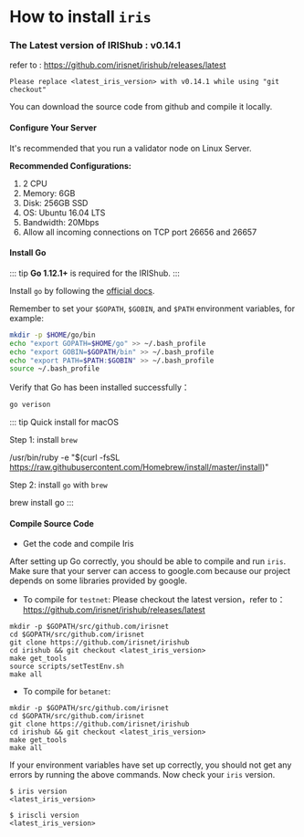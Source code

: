 # How to install `iris` 

### The Latest version of IRIShub : v0.14.1
refer to : https://github.com/irisnet/irishub/releases/latest
```
Please replace <latest_iris_version> with v0.14.1 while using "git checkout" 
```

You can download the source code from github and compile it locally.

#### Configure Your Server

It's recommended that you run a validator node on Linux Server.

**Recommended Configurations:**

1. 2 CPU
2. Memory: 6GB
3. Disk: 256GB SSD
4. OS: Ubuntu 16.04 LTS
5. Bandwidth: 20Mbps
6. Allow all incoming connections on TCP port 26656 and 26657

#### Install Go

::: tip
**Go 1.12.1+** is required for the IRIShub.
:::

Install `go` by following the [official docs](https://golang.org/doc/install).
 
Remember to set your `$GOPATH`, `$GOBIN`, and `$PATH` environment variables, for example:

```bash
mkdir -p $HOME/go/bin
echo "export GOPATH=$HOME/go" >> ~/.bash_profile
echo "export GOBIN=$GOPATH/bin" >> ~/.bash_profile
echo "export PATH=$PATH:$GOBIN" >> ~/.bash_profile
source ~/.bash_profile
```

Verify that Go has been installed successfully：
```bash
go verison
```

::: tip
Quick install for macOS

Step 1: install `brew`

/usr/bin/ruby -e "$(curl -fsSL https://raw.githubusercontent.com/Homebrew/install/master/install)"

Step 2: install `go` with `brew`

brew install go
:::

#### Compile Source Code

- Get the code and compile Iris

After setting up Go correctly, you should be able to compile and run `iris`.
Make sure that your server can access to google.com because our project depends on some libraries provided by google.

* To compile for `testnet`:
Please checkout the latest version，refer to：https://github.com/irisnet/irishub/releases/latest
```
mkdir -p $GOPATH/src/github.com/irisnet
cd $GOPATH/src/github.com/irisnet
git clone https://github.com/irisnet/irishub
cd irishub && git checkout <latest_iris_version>
make get_tools
source scripts/setTestEnv.sh
make all
```

* To compile for `betanet`:
```
mkdir -p $GOPATH/src/github.com/irisnet
cd $GOPATH/src/github.com/irisnet
git clone https://github.com/irisnet/irishub
cd irishub && git checkout <latest_iris_version>
make get_tools
make all
```

If your environment variables have set up correctly, you should not get any errors by running the above commands.
Now check your `iris` version.

```
$ iris version
<latest_iris_version>
    
$ iriscli version
<latest_iris_version>
```
